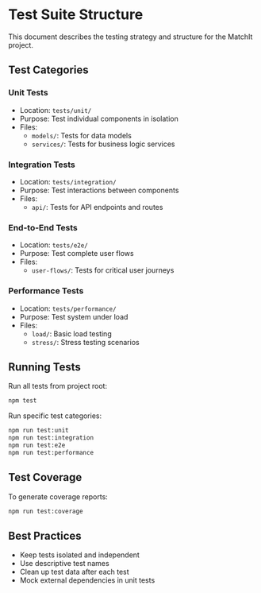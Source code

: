 # Test Suite Structure

This document describes the testing strategy and structure for the MatchIt project.

## Test Categories

### Unit Tests
- Location: `tests/unit/`
- Purpose: Test individual components in isolation
- Files:
  - `models/`: Tests for data models
  - `services/`: Tests for business logic services

### Integration Tests  
- Location: `tests/integration/`
- Purpose: Test interactions between components
- Files:
  - `api/`: Tests for API endpoints and routes

### End-to-End Tests
- Location: `tests/e2e/`
- Purpose: Test complete user flows  
- Files:
  - `user-flows/`: Tests for critical user journeys

### Performance Tests
- Location: `tests/performance/`
- Purpose: Test system under load
- Files:
  - `load/`: Basic load testing
  - `stress/`: Stress testing scenarios

## Running Tests

Run all tests from project root:
```bash
npm test
```

Run specific test categories:
```bash
npm run test:unit
npm run test:integration
npm run test:e2e  
npm run test:performance
```

## Test Coverage
To generate coverage reports:
```bash
npm run test:coverage
```

## Best Practices
- Keep tests isolated and independent
- Use descriptive test names
- Clean up test data after each test
- Mock external dependencies in unit tests
